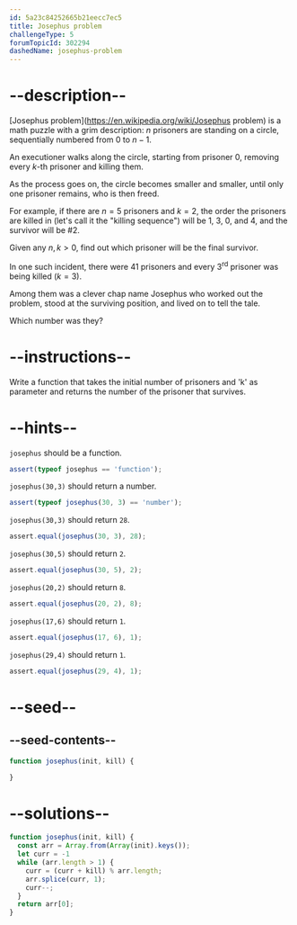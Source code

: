 ```yaml
---
id: 5a23c84252665b21eecc7ec5
title: Josephus problem
challengeType: 5
forumTopicId: 302294
dashedName: josephus-problem
---
```


# --description--

[Josephus problem](https://en.wikipedia.org/wiki/Josephus problem) is a math puzzle with a grim description: $n$ prisoners are standing on a circle, sequentially numbered from $0$ to $n-1$.

An executioner walks along the circle, starting from prisoner $0$, removing every $k$-th prisoner and killing them.

As the process goes on, the circle becomes smaller and smaller, until only one prisoner remains, who is then freed.

For example, if there are $n=5$ prisoners and $k=2$, the order the prisoners are killed in (let's call it the "killing sequence") will be 1, 3, 0, and 4, and the survivor will be #2.

Given any $n, k > 0$, find out which prisoner will be the final survivor.

In one such incident, there were 41 prisoners and every 3<sup>rd</sup> prisoner was being killed ($k=3$).

Among them was a clever chap name Josephus who worked out the problem, stood at the surviving position, and lived on to tell the tale.

Which number was they?

# --instructions--

Write a function that takes the initial number of prisoners and 'k' as parameter and returns the number of the prisoner that survives.

# --hints--

`josephus` should be a function.

```js
assert(typeof josephus == 'function');
```

`josephus(30,3)` should return a number.

```js
assert(typeof josephus(30, 3) == 'number');
```

`josephus(30,3)` should return `28`.

```js
assert.equal(josephus(30, 3), 28);
```

`josephus(30,5)` should return `2`.

```js
assert.equal(josephus(30, 5), 2);
```

`josephus(20,2)` should return `8`.

```js
assert.equal(josephus(20, 2), 8);
```

`josephus(17,6)` should return `1`.

```js
assert.equal(josephus(17, 6), 1);
```

`josephus(29,4)` should return `1`.

```js
assert.equal(josephus(29, 4), 1);
```

# --seed--

## --seed-contents--

```js
function josephus(init, kill) {

}
```

# --solutions--

```js
function josephus(init, kill) {
  const arr = Array.from(Array(init).keys());
  let curr = -1
  while (arr.length > 1) {
    curr = (curr + kill) % arr.length;
    arr.splice(curr, 1);
    curr--;
  }
  return arr[0];
}
```
